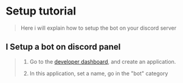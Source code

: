 # Setup tutorial
> Here i will explain how to setup the bot on your discord server
## I Setup a bot on discord panel
> 1. Go to the [developer dashboard](https://discord.com/developers/applications), and create an application.
>
> 2. In this application, set a name, go in the "bot" category 
